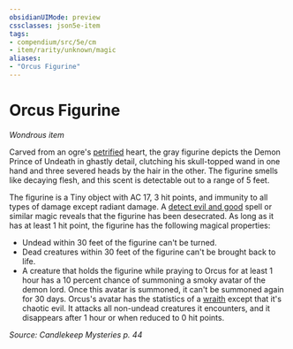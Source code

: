 ```yaml
---
obsidianUIMode: preview
cssclasses: json5e-item
tags:
- compendium/src/5e/cm
- item/rarity/unknown/magic
aliases: 
- "Orcus Figurine"
---
```

# Orcus Figurine
*Wondrous item*  


Carved from an ogre's [petrified](2-Mechanics/CLI/rules/conditions.md#Petrified) heart, the gray figurine depicts the Demon Prince of Undeath in ghastly detail, clutching his skull-topped wand in one hand and three severed heads by the hair in the other. The figurine smells like decaying flesh, and this scent is detectable out to a range of 5 feet.

The figurine is a Tiny object with AC 17, 3 hit points, and immunity to all types of damage except radiant damage. A [detect evil and good](2-Mechanics/CLI/spells/detect-evil-and-good.md) spell or similar magic reveals that the figurine has been desecrated. As long as it has at least 1 hit point, the figurine has the following magical properties:

- Undead within 30 feet of the figurine can't be turned.  
- Dead creatures within 30 feet of the figurine can't be brought back to life.  
- A creature that holds the figurine while praying to Orcus for at least 1 hour has a 10 percent chance of summoning a smoky avatar of the demon lord. Once this avatar is summoned, it can't be summoned again for 30 days. Orcus's avatar has the statistics of a [wraith](2-Mechanics/CLI/bestiary/undead/wraith.md) except that it's chaotic evil. It attacks all non-undead creatures it encounters, and it disappears after 1 hour or when reduced to 0 hit points.  

*Source: Candlekeep Mysteries p. 44*